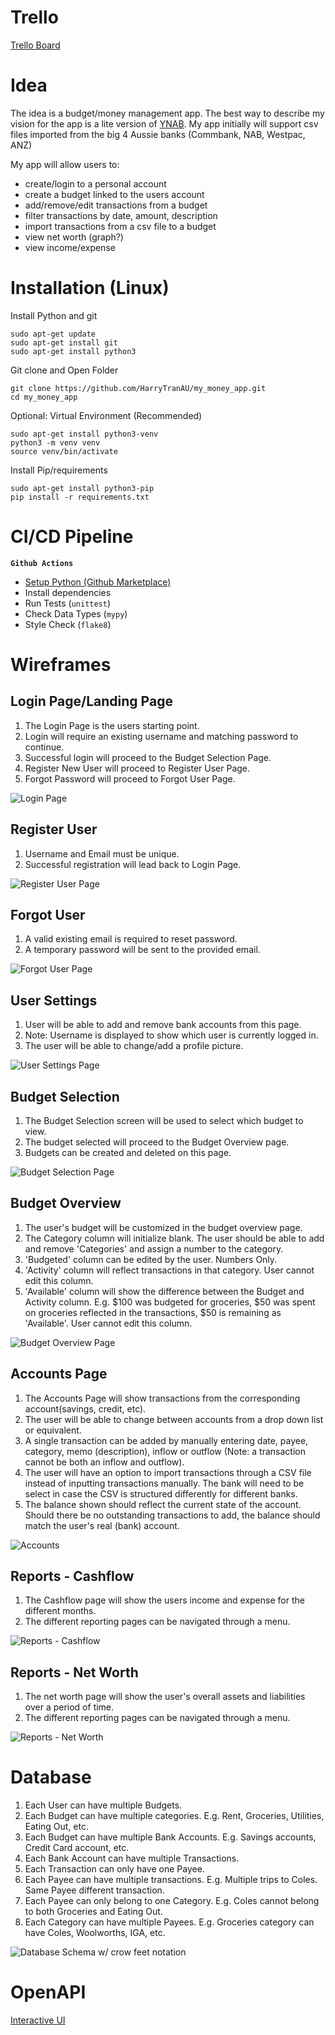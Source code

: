  # Trello

 [Trello Board](https://trello.com/b/Kd6QIMNx/my-money-app)

# Idea

The idea is a budget/money management app. The best way to describe my vision for the app is a lite version of [YNAB](https://www.youneedabudget.com/). My app initially will support csv files imported from the big 4 Aussie banks (Commbank, NAB, Westpac, ANZ)

My app will allow users to:

 - create/login to a personal account
 - create a budget linked to the users account
 - add/remove/edit transactions from a budget
 - filter transactions by date, amount, description
 - import transactions from a csv file to a budget
 - view net worth (graph?)
 - view income/expense

# Installation (Linux)

Install Python and git
```
sudo apt-get update
sudo apt-get install git
sudo apt-get install python3
```

Git clone and Open Folder
```
git clone https://github.com/HarryTranAU/my_money_app.git
cd my_money_app
```

Optional: Virtual Environment (Recommended)

```
sudo apt-get install python3-venv
python3 -m venv venv
source venv/bin/activate
```

Install Pip/requirements
```
sudo apt-get install python3-pip
pip install -r requirements.txt
```

# CI/CD Pipeline

**`Github Actions`**

 - [Setup Python (Github Marketplace)](https://github.com/marketplace/actions/setup-python)
 - Install dependencies
 - Run Tests (`unittest`)
 - Check Data Types (`mypy`)
 - Style Check (`flake8`) 

# Wireframes

## Login Page/Landing Page

1. The Login Page is the users starting point.
2. Login will require an existing username and matching password to continue.
3. Successful login will proceed to the Budget Selection Page.
4. Register New User will proceed to Register User Page.
5. Forgot Password will proceed to Forgot User Page.

![Login Page](docs/wireframes/Login_Page.png)

## Register User

1. Username and Email must be unique.
2. Successful registration will lead back to Login Page.

![Register User Page](docs/wireframes/Register_User.png)

## Forgot User

1. A valid existing email is required to reset password.
2. A temporary password will be sent to the provided email.

![Forgot User Page](docs/wireframes/Forgot_User.png)

## User Settings

1. User will be able to add and remove bank accounts from this page.
2. Note: Username is displayed to show which user is currently logged in.
3. The user will be able to change/add a profile picture.

![User Settings Page](docs/wireframes/User_Settings.png)

## Budget Selection

1. The Budget Selection screen will be used to select which budget to view.
2. The budget selected will proceed to the Budget Overview page.
3. Budgets can be created and deleted on this page.

![Budget Selection Page](docs/wireframes/Budget_Selection.png)

## Budget Overview

1. The user's budget will be customized in the budget overview page.
2. The Category column will initialize blank. The user should be able to add and remove 'Categories' and assign a number to the category.
3. 'Budgeted' column can be edited by the user. Numbers Only.
4. 'Activity' column will reflect transactions in that category. User cannot edit this column.
5. 'Available' column will show the difference between the Budget and Activity column. E.g. $100 was budgeted for groceries, $50 was spent on groceries reflected in the transactions, $50 is remaining as 'Available'. User cannot edit this column.

![Budget Overview Page](docs/wireframes/Budget_Overview.png)

## Accounts Page

1. The Accounts Page will show transactions from the corresponding account(savings, credit, etc).
2. The user will be able to change between accounts from a drop down list or equivalent.
3. A single transaction can be added by manually entering date, payee, category, memo (description), inflow or outflow (Note: a transaction cannot be both an inflow and outflow).
4. The user will have an option to import transactions through a CSV file instead of inputting transactions manually. The bank will need to be select in case the CSV is structured differently for different banks.
5. The balance shown should reflect the current state of the account. Should there be no outstanding transactions to add, the balance should match the user's real (bank) account.
 

![Accounts](docs/wireframes/Accounts.png)

## Reports - Cashflow

1. The Cashflow page will show the users income and expense for the different months.
2. The different reporting pages can be navigated through a menu.

![Reports - Cashflow](docs/wireframes/Reports_Cashflow.png)

## Reports - Net Worth

1. The net worth page will show the user's overall assets and liabilities over a period of time.
2. The different reporting pages can be navigated through a menu.

![Reports - Net Worth](docs/wireframes/Reports_Net_Worth.png)


# Database

1. Each User can have multiple Budgets.
2. Each Budget can have multiple categories. E.g. Rent, Groceries, Utilities, Eating Out, etc.
3. Each Budget can have multiple Bank Accounts. E.g. Savings accounts, Credit Card account, etc.
4. Each Bank Account can have multiple Transactions.
5. Each Transaction can only have one Payee.
6. Each Payee can have multiple transactions. E.g. Multiple trips to Coles. Same Payee different transaction.
7. Each Payee can only belong to one Category. E.g. Coles cannot belong to both Groceries and Eating Out.
8. Each Category can have multiple Payees. E.g. Groceries category can have Coles, Woolworths, IGA, etc.


![Database Schema w/ crow feet notation](docs/database_schema_w_notation.png)

# OpenAPI

[Interactive UI](https://petstore.swagger.io/?url=https://raw.githubusercontent.com/HarryTranAU/my_money_app/main/docs/swagger.yaml)